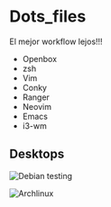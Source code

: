 # Dots_files
El mejor workflow lejos!!!

* Openbox
* zsh
* Vim
* Conky
* Ranger
* Neovim
* Emacs
* i3-wm


## Desktops
![Debian testing](https://github.com/elsuizo/Dots_files/blob/master/debian_testing.png "Debian testing suizo")

![Archlinux](https://github.com/elsuizo/Dots_files/blob/master/archlinux2017.png "archlinux2017")
